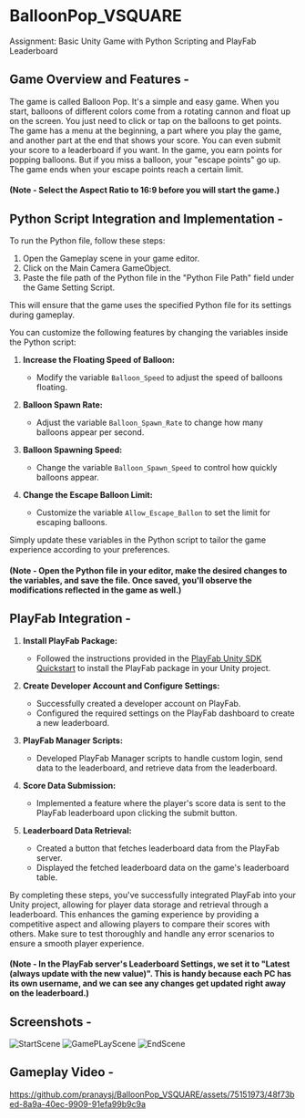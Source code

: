 # BalloonPop_VSQUARE
Assignment: Basic Unity Game with Python Scripting and PlayFab Leaderboard

## Game Overview and Features -

The game is called Balloon Pop. It's a simple and easy game. When you start, balloons of different colors come from a rotating cannon and float up on the screen. You just need to click or tap on the balloons to get points. The game has a menu at the beginning, a part where you play the game, and another part at the end that shows your score. You can even submit your score to a leaderboard if you want. In the game, you earn points for popping balloons. But if you miss a balloon, your "escape points" go up. The game ends when your escape points reach a certain limit.

#### (Note - Select the Aspect Ratio to 16:9 before you will start the game.)

## Python Script Integration and Implementation -

To run the Python file, follow these steps:
1. Open the Gameplay scene in your game editor.
2. Click on the Main Camera GameObject.
3. Paste the file path of the Python file in the "Python File Path" field under the Game Setting Script.

This will ensure that the game uses the specified Python file for its settings during gameplay.

You can customize the following features by changing the variables inside the Python script:

1. **Increase the Floating Speed of Balloon:**
   - Modify the variable `Balloon_Speed` to adjust the speed of balloons floating.

2. **Balloon Spawn Rate:**
   - Adjust the variable `Balloon_Spawn_Rate` to change how many balloons appear per second.

3. **Balloon Spawning Speed:**
   - Change the variable `Balloon_Spawn_Speed` to control how quickly balloons appear.

4. **Change the Escape Balloon Limit:**
   - Customize the variable `Allow_Escape_Ballon` to set the limit for escaping balloons.

Simply update these variables in the Python script to tailor the game experience according to your preferences.

#### (Note - Open the Python file in your editor, make the desired changes to the variables, and save the file. Once saved, you'll observe the modifications reflected in the game as well.)


## PlayFab Integration -

1. **Install PlayFab Package:**
   - Followed the instructions provided in the [PlayFab Unity SDK Quickstart](https://learn.microsoft.com/en-us/gaming/playfab/sdks/unity3d/quickstart) to install the PlayFab package in your Unity project.

2. **Create Developer Account and Configure Settings:**
   - Successfully created a developer account on PlayFab.
   - Configured the required settings on the PlayFab dashboard to create a new leaderboard.

3. **PlayFab Manager Scripts:**
   - Developed PlayFab Manager scripts to handle custom login, send data to the leaderboard, and retrieve data from the leaderboard.

4. **Score Data Submission:**
   - Implemented a feature where the player's score data is sent to the PlayFab leaderboard upon clicking the submit button.

5. **Leaderboard Data Retrieval:**
   - Created a button that fetches leaderboard data from the PlayFab server.
   - Displayed the fetched leaderboard data on the game's leaderboard table.

By completing these steps, you've successfully integrated PlayFab into your Unity project, allowing for player data storage and retrieval through a leaderboard. This enhances the gaming experience by providing a competitive aspect and allowing players to compare their scores with others. Make sure to test thoroughly and handle any error scenarios to ensure a smooth player experience.


#### (Note - In the PlayFab server's Leaderboard Settings, we set it to "Latest (always update with the new value)". This is handy because each PC has its own username, and we can see any changes get updated right away on the leaderboard.)


## Screenshots -
![StartScene](https://github.com/pranaysj/BalloonPop_VSQUARE/assets/75151973/8d93fcb6-e501-4b13-86fb-277cc98e05b4)
![GamePLayScene](https://github.com/pranaysj/BalloonPop_VSQUARE/assets/75151973/bd4b6866-6b2f-4a7b-8dc0-b95b0469d9a0)
![EndScene](https://github.com/pranaysj/BalloonPop_VSQUARE/assets/75151973/af3ac9fa-6ca1-487b-a203-63beabab1c0a)

## Gameplay Video -
https://github.com/pranaysj/BalloonPop_VSQUARE/assets/75151973/48f73bed-8a9a-40ec-9909-91efa99b9c9a
